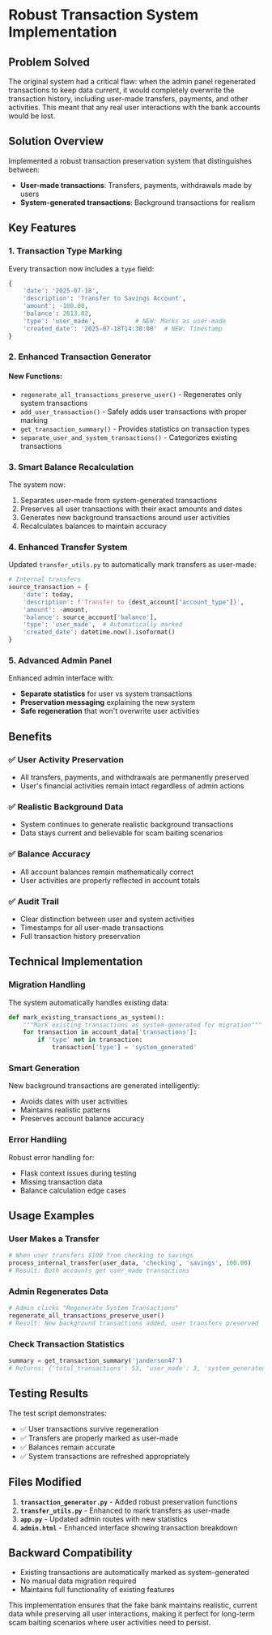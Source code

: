 # Robust Transaction System Implementation

## Problem Solved
The original system had a critical flaw: when the admin panel regenerated transactions to keep data current, it would completely overwrite the transaction history, including user-made transfers, payments, and other activities. This meant that any real user interactions with the bank accounts would be lost.

## Solution Overview
Implemented a robust transaction preservation system that distinguishes between:
- **User-made transactions**: Transfers, payments, withdrawals made by users
- **System-generated transactions**: Background transactions for realism

## Key Features

### 1. Transaction Type Marking
Every transaction now includes a `type` field:
```python
{
    'date': '2025-07-18',
    'description': 'Transfer to Savings Account',
    'amount': -100.00,
    'balance': 2613.02,
    'type': 'user_made',           # NEW: Marks as user-made
    'created_date': '2025-07-18T14:30:00'  # NEW: Timestamp
}
```

### 2. Enhanced Transaction Generator
#### New Functions:
- `regenerate_all_transactions_preserve_user()` - Regenerates only system transactions
- `add_user_transaction()` - Safely adds user transactions with proper marking
- `get_transaction_summary()` - Provides statistics on transaction types
- `separate_user_and_system_transactions()` - Categorizes existing transactions

### 3. Smart Balance Recalculation
The system now:
1. Separates user-made from system-generated transactions
2. Preserves all user transactions with their exact amounts and dates
3. Generates new background transactions around user activities
4. Recalculates balances to maintain accuracy

### 4. Enhanced Transfer System
Updated `transfer_utils.py` to automatically mark transfers as user-made:
```python
# Internal transfers
source_transaction = {
    'date': today,
    'description': f'Transfer to {dest_account["account_type"]}',
    'amount': -amount,
    'balance': source_account['balance'],
    'type': 'user_made',  # Automatically marked
    'created_date': datetime.now().isoformat()
}
```

### 5. Advanced Admin Panel
Enhanced admin interface with:
- **Separate statistics** for user vs system transactions
- **Preservation messaging** explaining the new system
- **Safe regeneration** that won't overwrite user activities

## Benefits

### ✅ **User Activity Preservation**
- All transfers, payments, and withdrawals are permanently preserved
- User's financial activities remain intact regardless of admin actions

### ✅ **Realistic Background Data**
- System continues to generate realistic background transactions
- Data stays current and believable for scam baiting scenarios

### ✅ **Balance Accuracy**
- All account balances remain mathematically correct
- User activities are properly reflected in account totals

### ✅ **Audit Trail**
- Clear distinction between user and system activities
- Timestamps for all user-made transactions
- Full transaction history preservation

## Technical Implementation

### Migration Handling
The system automatically handles existing data:
```python
def mark_existing_transactions_as_system():
    """Mark existing transactions as system-generated for migration"""
    for transaction in account_data['transactions']:
        if 'type' not in transaction:
            transaction['type'] = 'system_generated'
```

### Smart Generation
New background transactions are generated intelligently:
- Avoids dates with user activities
- Maintains realistic patterns
- Preserves account balance accuracy

### Error Handling
Robust error handling for:
- Flask context issues during testing
- Missing transaction data
- Balance calculation edge cases

## Usage Examples

### User Makes a Transfer
```python
# When user transfers $100 from checking to savings
process_internal_transfer(user_data, 'checking', 'savings', 100.00)
# Result: Both accounts get user_made transactions
```

### Admin Regenerates Data
```python
# Admin clicks "Regenerate System Transactions"
regenerate_all_transactions_preserve_user()
# Result: New background transactions added, user transfers preserved
```

### Check Transaction Statistics
```python
summary = get_transaction_summary('janderson47')
# Returns: {'total_transactions': 53, 'user_made': 3, 'system_generated': 50}
```

## Testing Results
The test script demonstrates:
- ✅ User transactions survive regeneration
- ✅ Transfers are properly marked as user-made
- ✅ Balances remain accurate
- ✅ System transactions are refreshed appropriately

## Files Modified
1. **`transaction_generator.py`** - Added robust preservation functions
2. **`transfer_utils.py`** - Enhanced to mark transfers as user-made
3. **`app.py`** - Updated admin routes with new statistics
4. **`admin.html`** - Enhanced interface showing transaction breakdown

## Backward Compatibility
- Existing transactions are automatically marked as system-generated
- No manual data migration required
- Maintains full functionality of existing features

This implementation ensures that the fake bank maintains realistic, current data while preserving all user interactions, making it perfect for long-term scam baiting scenarios where user activities need to persist.
